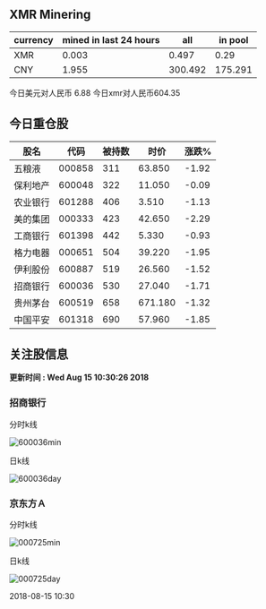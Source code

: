 ## XMR Minering

|currency|mined in last 24 hours|all|in pool|
|---|---|---|---|
|XMR|0.003|0.497|0.29|
|CNY|1.955|300.492|175.291|

今日美元对人民币 6.88	今日xmr对人民币604.35


## 今日重仓股 

|股名|代码|被持数|时价|涨跌%|
|---|---|---|---|---|
|五粮液|000858|311|63.850|-1.92|
|保利地产|600048|322|11.050|-0.09|
|农业银行|601288|406|3.510|-1.13|
|美的集团|000333|423|42.650|-2.29|
|工商银行|601398|442|5.330|-0.93|
|格力电器|000651|504|39.220|-1.95|
|伊利股份|600887|519|26.560|-1.52|
|招商银行|600036|530|27.040|-1.71|
|贵州茅台|600519|658|671.180|-1.32|
|中国平安|601318|690|57.960|-1.85|

## 关注股信息
**更新时间 : Wed Aug 15 10:30:26 2018**
### 招商银行 
分时k线

![600036min](http://image.sinajs.cn/newchart/min/n/sh600036.gif)

日k线

![600036day](http://image.sinajs.cn/newchart/daily/n/sh600036.gif)

### 京东方Ａ 
分时k线

![000725min](http://image.sinajs.cn/newchart/min/n/sz000725.gif)

日k线

![000725day](http://image.sinajs.cn/newchart/daily/n/sz000725.gif)

2018-08-15 10:30